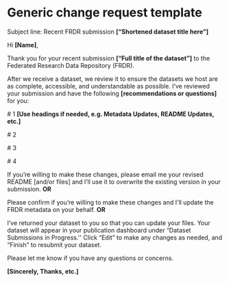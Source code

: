 # Generic change request template

Subject line: Recent FRDR submission **\[“Shortened dataset title here”\]**

Hi **\[Name\]**,

Thank you for your recent submission **\[“Full title of the dataset”\]** to the Federated Research Data Repository (FRDR).

After we receive a dataset, we review it to ensure the datasets we host are as complete, accessible, and understandable as possible. I’ve reviewed your submission and have the following **\[recommendations or questions\]** for you:

\# 1 **\[Use headings if needed, e.g. Metadata Updates, README Updates, etc.\]**

\# 2

\# 3

\# 4

If you’re willing to make these changes, please email me your revised README \[and/or files\] and I’ll use it to overwrite the existing version in your submission. **OR**

Please confirm if you’re willing to make these changes and I'll update the FRDR metadata on your behalf. **OR**

I’ve returned your dataset to you so that you can update your files. Your dataset will appear in your publication dashboard under “Dataset Submissions in Progress.'' Click “Edit” to make any changes as needed, and “Finish” to resubmit your dataset.

Please let me know if you have any questions or concerns.

**\[Sincerely, Thanks, etc.\]**
